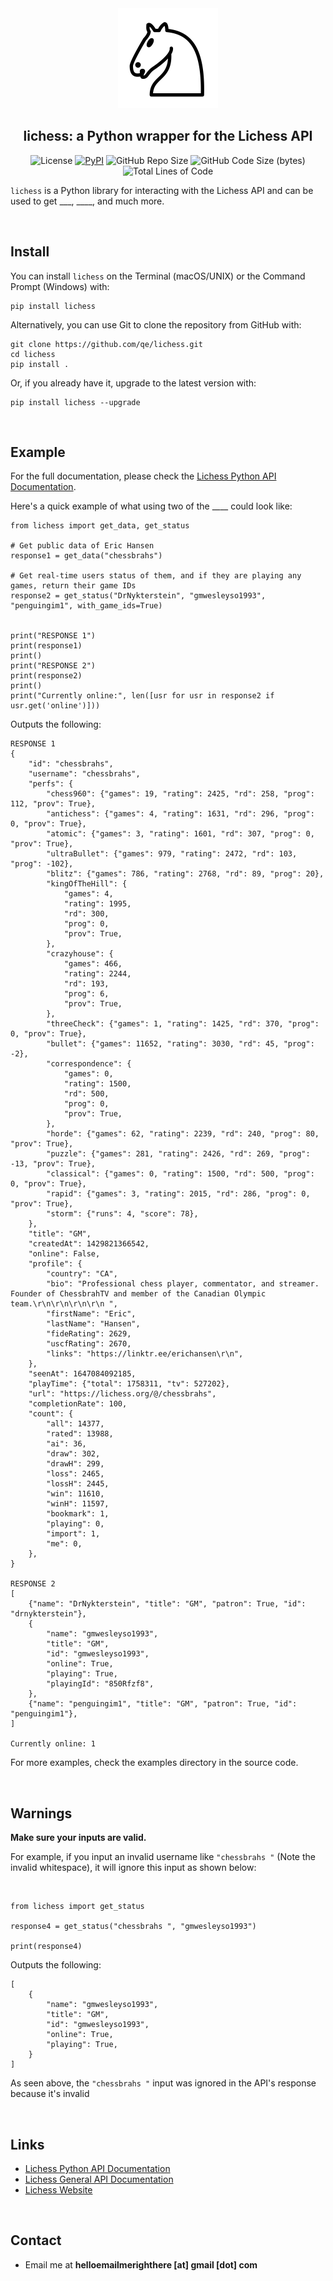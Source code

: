 
<div align="center">
  <img src="docs/lichess.svg" width="160px" height="160px">
</div>

<h2 align="center"> lichess: a Python wrapper for the Lichess API</h2>
<p align="center">
<img src="https://img.shields.io/pypi/l/lichess?label=license" alt="License"/>
<a href="https://pypi.org/project/lichess/"><img alt="PyPI" src="https://img.shields.io/pypi/v/lichess"></a>
<img src="https://img.shields.io/github/repo-size/qe/lichess?label=repo size" alt="GitHub Repo Size"/>
<img src="https://img.shields.io/github/languages/code-size/qe/lichess?label=code size" alt="GitHub Code Size (bytes)"/>
<img src="https://img.shields.io/tokei/lines/github/qe/lichess?label=lines of code" alt="Total Lines of Code"/>
</p>



```lichess``` is a Python library for interacting with the Lichess API
 and can be used to get ___, ____, and much more.

<br>

## Install

You can install ```lichess``` on the Terminal (macOS/UNIX) or the Command Prompt (Windows) with:
```
pip install lichess
```

Alternatively, you can use Git to clone the repository from GitHub with:
```
git clone https://github.com/qe/lichess.git
cd lichess
pip install .
```

Or, if you already have it, upgrade to the latest version with:
```
pip install lichess --upgrade
```

<br>

## Example
For the full documentation, please check the [Lichess Python API Documentation](https://lichess.readthedocs.io).

Here's a quick example of what using two of the ____ could look like:
```
from lichess import get_data, get_status

# Get public data of Eric Hansen
response1 = get_data("chessbrahs")

# Get real-time users status of them, and if they are playing any games, return their game IDs
response2 = get_status("DrNykterstein", "gmwesleyso1993", "penguingim1", with_game_ids=True)


print("RESPONSE 1")
print(response1)
print()
print("RESPONSE 2")
print(response2)
print()
print("Currently online:", len([usr for usr in response2 if usr.get('online')]))

```

Outputs the following:

```
RESPONSE 1
{
    "id": "chessbrahs",
    "username": "chessbrahs",
    "perfs": {
        "chess960": {"games": 19, "rating": 2425, "rd": 258, "prog": 112, "prov": True},
        "antichess": {"games": 4, "rating": 1631, "rd": 296, "prog": 0, "prov": True},
        "atomic": {"games": 3, "rating": 1601, "rd": 307, "prog": 0, "prov": True},
        "ultraBullet": {"games": 979, "rating": 2472, "rd": 103, "prog": -102},
        "blitz": {"games": 786, "rating": 2768, "rd": 89, "prog": 20},
        "kingOfTheHill": {
            "games": 4,
            "rating": 1995,
            "rd": 300,
            "prog": 0,
            "prov": True,
        },
        "crazyhouse": {
            "games": 466,
            "rating": 2244,
            "rd": 193,
            "prog": 6,
            "prov": True,
        },
        "threeCheck": {"games": 1, "rating": 1425, "rd": 370, "prog": 0, "prov": True},
        "bullet": {"games": 11652, "rating": 3030, "rd": 45, "prog": -2},
        "correspondence": {
            "games": 0,
            "rating": 1500,
            "rd": 500,
            "prog": 0,
            "prov": True,
        },
        "horde": {"games": 62, "rating": 2239, "rd": 240, "prog": 80, "prov": True},
        "puzzle": {"games": 281, "rating": 2426, "rd": 269, "prog": -13, "prov": True},
        "classical": {"games": 0, "rating": 1500, "rd": 500, "prog": 0, "prov": True},
        "rapid": {"games": 3, "rating": 2015, "rd": 286, "prog": 0, "prov": True},
        "storm": {"runs": 4, "score": 78},
    },
    "title": "GM",
    "createdAt": 1429821366542,
    "online": False,
    "profile": {
        "country": "CA",
        "bio": "Professional chess player, commentator, and streamer. Founder of ChessbrahTV and member of the Canadian Olympic team.\r\n\r\n\r\n\r\n ",
        "firstName": "Eric",
        "lastName": "Hansen",
        "fideRating": 2629,
        "uscfRating": 2670,
        "links": "https://linktr.ee/erichansen\r\n",
    },
    "seenAt": 1647084092185,
    "playTime": {"total": 1758311, "tv": 527202},
    "url": "https://lichess.org/@/chessbrahs",
    "completionRate": 100,
    "count": {
        "all": 14377,
        "rated": 13988,
        "ai": 36,
        "draw": 302,
        "drawH": 299,
        "loss": 2465,
        "lossH": 2445,
        "win": 11610,
        "winH": 11597,
        "bookmark": 1,
        "playing": 0,
        "import": 1,
        "me": 0,
    },
}

RESPONSE 2
[
    {"name": "DrNykterstein", "title": "GM", "patron": True, "id": "drnykterstein"},
    {
        "name": "gmwesleyso1993",
        "title": "GM",
        "id": "gmwesleyso1993",
        "online": True,
        "playing": True,
        "playingId": "850Rfzf8",
    },
    {"name": "penguingim1", "title": "GM", "patron": True, "id": "penguingim1"},
]

Currently online: 1
```

For more examples, check the examples directory in the source code.

<br>

## Warnings
**Make sure your inputs are valid.**

For example, if you input an invalid username like ```"chessbrahs "```  (Note the invalid whitespace),
it will ignore this input as shown below:

<br>

```
from lichess import get_status

response4 = get_status("chessbrahs ", "gmwesleyso1993")

print(response4)
```

Outputs the following:

```
[
    {
        "name": "gmwesleyso1993",
        "title": "GM",
        "id": "gmwesleyso1993",
        "online": True,
        "playing": True,
    }
]
```

As seen above, the ```"chessbrahs "``` input was ignored in the API's response because it's invalid

<br>

## Links
- [Lichess Python API Documentation](https://lichess.readthedocs.io)
- [Lichess General API Documentation](https://lichess.org/api)
- [Lichess Website](https://lichess.org)

<br>

## Contact
- Email me at **helloemailmerighthere [at] gmail [dot] com**


